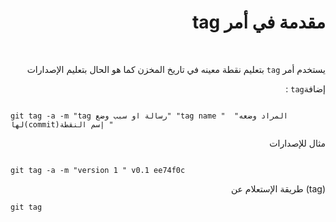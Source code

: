 
<div dir='rls' align='right'>

# tag مقدمة في أمر

<br>

بتعليم نقطة معينه  في تاريخ المخزن كما هو الحال بتعليم الإصدارات  ` tag ` يستخدم أمر


: ` tag `إضافة
</div

```git

git tag -a -m "tag رسالة او سبب وضع" "tag name "  "المراد وضعه لها(commit)إسم النقطة "

```
<div dir='rls' align='right'>

مثال للإصدارات 
</div>

```git

git tag -a -m "version 1 " v0.1 ee74f0c

```


<div dir='rls' align='right'>

طريقة الإستعلام عن (tag) 
</div>

```git
git tag
```
